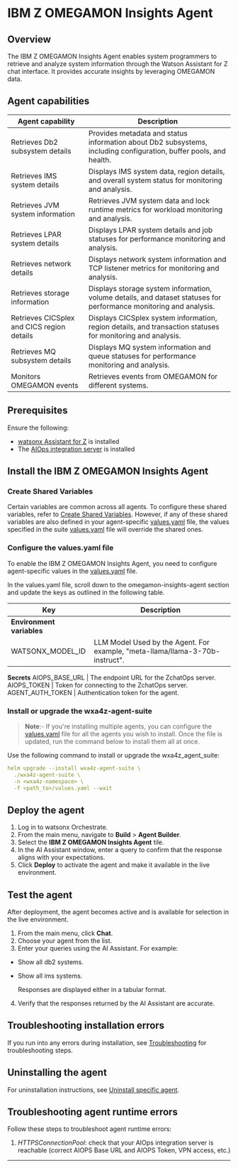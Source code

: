 # IBM Z OMEGAMON Insights Agent

## Overview
The IBM Z OMEGAMON Insights Agent enables system programmers to retrieve and analyze system information through the Watson Assistant for Z chat interface. It provides accurate insights by leveraging OMEGAMON data.

## Agent capabilities

| Agent capability                                 | Description                                                                                                                 |
| ------------------------------------------------ | --------------------------------------------------------------------------------------------------------------------------- |
| Retrieves Db2 subsystem details                  | Provides metadata and status information about Db2 subsystems, including configuration, buffer pools, and health.           |
| Retrieves IMS system details                     | Displays IMS system data, region details, and overall system status for monitoring and analysis.                            |
| Retrieves JVM system information                 | Retrieves JVM system data and lock runtime metrics for workload monitoring and analysis.                                |
| Retrieves LPAR system details                    | Displays LPAR system details and job statuses for performance monitoring and analysis.                            |
| Retrieves network details                        | Displays network system information and TCP listener metrics for monitoring and analysis.                                       |
| Retrieves storage information                    | Displays storage system information, volume details, and dataset statuses for performance monitoring and analysis.                                            |
| Retrieves CICSplex and CICS region details       | Displays CICSplex system information, region details, and transaction statuses for monitoring and analysis.                                                     |
| Retrieves MQ subsystem details                   | Displays MQ system information and queue statuses for performance monitoring and analysis.                                                      |
| Monitors OMEGAMON events                         | Retrieves events from OMEGAMON for different systems.                                             |


## Prerequisites
Ensure the following:

- [watsonx Assistant for Z](https://www.ibm.com/docs/watsonx/waz/3.0.0?topic=install-premises-watsonx-orchestrate-watsonx-assistant-z) is installed
- The [AIOps integration server](https://www.ibm.com/docs/en/watsonx/waz/3.0.0?topic=deploying-configuring-aiops-your-cluster) is installed

## Install the IBM Z OMEGAMON Insights Agent

### Create Shared Variables

Certain variables are common across all agents. To configure these shared variables, refer to [Create Shared Variables](../../README.md#1-global-settings).
However, if any of these shared variables are also defined in your agent-specific [values.yaml](/agent-helm-charts/omegamon-insight-agent-z/values.yaml) file, the values specified in the suite [values.yaml](/wxa4z-agent-suite/values.yaml) file will override the shared ones.

### Configure the values.yaml file

To enable the IBM Z OMEGAMON Insights Agent, you need to configure agent-specific values in the [values.yaml](/wxa4z-agent-suite/values.yaml) file.

In the values.yaml file, scroll down to the omegamon-insights-agent section and update the keys as outlined in the following table.

| Key       |            Description                  |
|------------------------------|-----------------------------------|
**Environment variables**                                                        |
WATSONX_MODEL_ID | LLM Model Used by the Agent. For example, "meta-llama/llama-3-70b-instruct".
**Secrets**
AIOPS_BASE_URL | The endpoint URL for the ZchatOps server.
AIOPS_TOKEN | Token for connecting to the ZchatOps server.
AGENT_AUTH_TOKEN | Authentication token for the agent.


### Install or upgrade the wxa4z-agent-suite

> **Note**:- If you're installing multiple agents, you can configure the [values.yaml](/wxa4z-agent-suite/values.yaml) file for all the agents you wish to install. Once the file is updated, run the command below to install them all at once.

Use the following command to install or upgrade the wxa4z_agent_suite:

```yaml
helm upgrade --install wxa4z-agent-suite \
  ./wxa4z-agent-suite \
  -n <wxa4z-namespace> \
  -f <path_to>/values.yaml --wait
```

## Deploy the agent

1. Log in to watsonx Orchestrate.
2. From the main menu, navigate to **Build** > **Agent Builder**.
3. Select the **IBM Z OMEGAMON Insights Agent** tile.
4. In the AI Assistant window, enter a query to confirm that the response aligns with your expectations.
5. Click **Deploy** to activate the agent and make it available in the live environment.


## Test the agent

After deployment, the agent becomes active and is available for selection in the live environment.

1. From the main menu, click **Chat**.
2. Choose your agent from the list.
3. Enter your queries using the AI Assistant.
   For example:

  - Show all db2 systems.

  - Show all ims systems.

    Responses are displayed either in a tabular format.

4. Verify that the responses returned by the AI Assistant are accurate.


## Troubleshooting installation errors

If you run into any errors during installation, see [Troubleshooting](../../README.md#troubleshooting) for troubleshooting steps.


## Uninstalling the agent

For uninstallation instructions, see [Uninstall specific agent](../../README.md#uninstall-specific-agent).


## Troubleshooting agent runtime errors

Follow these steps to troubleshoot agent runtime errors:

1. _HTTPSConnectionPool_: check that your AIOps integration server is reachable (correct AIOPS Base URL and AIOPS Token, VPN access, etc.)

------------------------------------------------------------